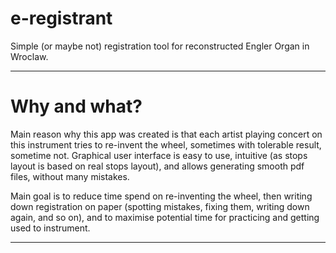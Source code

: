 # e-registrant
Simple (or maybe not) registration tool for reconstructed Engler Organ in Wroclaw.
<hr>

# Why and what?
Main reason why this app was created is that each artist 
playing concert on this instrument tries to re-invent the wheel, sometimes
with tolerable result, sometime not. Graphical user interface is easy to use, 
intuitive (as stops layout is based on real stops layout), and 
allows generating smooth pdf files, without many mistakes.

Main goal is to reduce time spend on re-inventing the wheel, then 
writing down registration on paper 
(spotting mistakes, fixing them, writing down again, and so on),
and to maximise potential time for practicing and getting used to instrument.


<hr>


